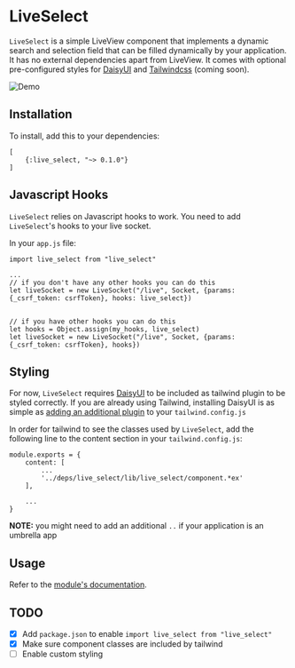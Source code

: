 # LiveSelect

`LiveSelect` is a simple LiveView component that implements a dynamic search and selection
field that can be filled dynamically by your application. It has no external dependencies apart from
LiveView. It comes with optional pre-configured styles
for [DaisyUI](https://daisyui.com/) and [Tailwindcss](https://tailwindcss.com/) (coming soon).

![Demo](assets/demo.gif)

## Installation

To install, add this to your dependencies:

```
[
    {:live_select, "~> 0.1.0"}
]
```

## Javascript Hooks

`LiveSelect` relies on Javascript hooks to work. You need to add `LiveSelect`'s hooks to your live socket.

In your `app.js` file:

```
import live_select from "live_select"

...
// if you don't have any other hooks you can do this
let liveSocket = new LiveSocket("/live", Socket, {params: {_csrf_token: csrfToken}, hooks: live_select})


// if you have other hooks you can do this
let hooks = Object.assign(my_hooks, live_select)
let liveSocket = new LiveSocket("/live", Socket, {params: {_csrf_token: csrfToken}, hooks})
```

## Styling

For now, `LiveSelect` requires [DaisyUI](https://daisyui.com/) to be included as tailwind plugin to be styled correctly.
If you are already using Tailwind, installing DaisyUI is as simple as [adding an additional plugin](https://daisyui.com/docs/install/) to your `tailwind.config.js`

In order for tailwind to see the classes used by `LiveSelect`, add the following line to the content section in your `tailwind.config.js`:

```
module.exports = {
    content: [
        ...
        '../deps/live_select/lib/live_select/component.*ex'
    ],

    ...
}
```

**NOTE:** you might need to add an additional `..` if your application is an umbrella app


## Usage

Refer to the [module's documentation](`LiveSelect`).

## TODO

 - [X] Add `package.json` to enable `import live_select from "live_select"`
 - [X] Make sure component classes are included by tailwind 
 - [ ] Enable custom styling 